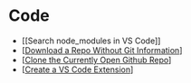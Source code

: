 # Code

- [[Search node_modules in VS Code]]
- [[Download a Repo Without Git Information]]
- [[Clone the Currently Open Github Repo]]
- [[Create a VS Code Extension]]

[//begin]: # "Autogenerated link references for markdown compatibility"
[Download a Repo Without Git Information]: download-a-repo-without-git-information "Download a Repo Without Git Information"
[Clone the Currently Open Github Repo]: clone-the-currently-open-github-repo "Clone the Currently Open Github Repo"
[Create a VS Code Extension]: create-a-vs-code-extension "Create a VS Code Extension"
[//end]: # "Autogenerated link references"
